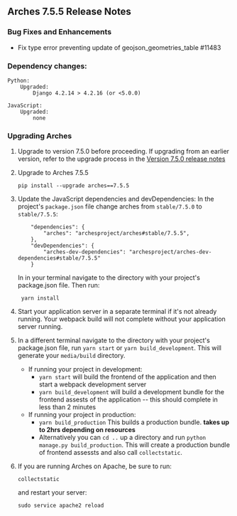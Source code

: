 Arches 7.5.5 Release Notes
--------------------------

### Bug Fixes and Enhancements

- Fix type error preventing update of geojson_geometries_table #11483

### Dependency changes:
```
Python:
    Upgraded:
        Django 4.2.14 > 4.2.16 (or <5.0.0)

JavaScript:
    Upgraded:
        none
```

### Upgrading Arches

1. Upgrade to version 7.5.0 before proceeding. If upgrading from an earlier version, refer to the upgrade process in the [Version 7.5.0 release notes](https://github.com/archesproject/arches/blob/dev/7.5.x/releases/7.5.0.md)

2. Upgrade to Arches 7.5.5
    ```
    pip install --upgrade arches==7.5.5
    ```

3. Update the JavaScript dependencies and devDependencies:
    In the project's `package.json` file change arches from `stable/7.5.0` to `stable/7.5.5`:
    ```    
        "dependencies": {
            "arches": "archesproject/arches#stable/7.5.5",
        },
        "devDependencies": {
            "arches-dev-dependencies": "archesproject/arches-dev-dependencies#stable/7.5.5"
        }
    ```
    In in your terminal navigate to the directory with your project's package.json file. Then run:

        yarn install


4. Start your application server in a separate terminal if it's not already running. Your webpack build will not complete without your application server running.

5. In a different terminal navigate to the directory with your project's package.json file, run `yarn start` or `yarn build_development`. This will generate your `media/build` directory.
   - If running your project in development:
     -  `yarn start` will build the frontend of the application and then start a webpack development server
      - `yarn build_development` will build a development bundle for the frontend assests of the application -- this should complete in less than 2 minutes
    - If running your project in production:
      - `yarn build_production` This builds a production bundle. **takes up to 2hrs depending on resources**
      - Alternatively you can `cd ..` up a directory and run `python manage.py build_production`. This will create a production bundle of frontend assessts and also call `collectstatic`.


6. If you are running Arches on Apache, be sure to run:

    ```
    collectstatic
    ```
    and restart your server:
    ```
    sudo service apache2 reload
    ```

